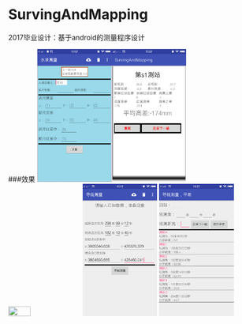 # SurvingAndMapping
2017毕业设计：基于android的测量程序设计


###效果
<img src="screenshot/1.png" width="30%" height="30%"/><img src="screenshot/2.png" width="30%" height="30%"/>
<img src="screenshot/3.png" width="30%" height="30%"/><img src="screenshot/4.png" width="30%" height="30%"/>
<img src="screenshot/5.png" width="30%" height="30%"/>




